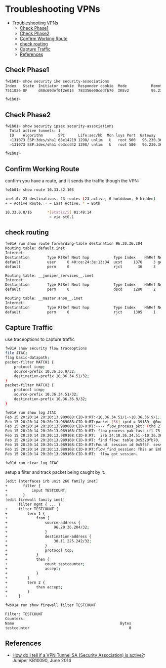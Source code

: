 # Troubleshooting VPNs

- [Troubleshooting VPNs](#troubleshooting-vpns)
  - [Check Phase1](#check-phase1)
  - [Check Phase2](#check-phase2)
  - [Confirm Working Route](#confirm-working-route)
  - [check routing](#check-routing)
  - [Capture Traffic](#capture-traffic)
  - [References](#references)



## Check Phase1
```bash
fw1b01> show security ike security-associations
Index   State  Initiator cookie  Responder cookie  Mode           Remote Address
7511026 UP     d40c69def0f2e014  783356e00cddfb70  IKEv2          96.230.36.206

fw1b01>
```

## Check Phase2
```bash
fw1b01> show security ipsec security-associations
  Total active tunnels: 1
  ID    Algorithm       SPI      Life:sec/kb  Mon lsys Port  Gateway
  <131073 ESP:3des/sha1 68e14219 1298/ unlim   U   root 500   96.230.36.206
  >131073 ESP:3des/sha1 cb3ccd42 1298/ unlim   U   root 500   96.230.36.206

fw1b01>
```

## Confirm Working Route
confirm you have a route, and it sends the traffic though the VPN: 
```bash
fw1b01> show route 10.33.32.103

inet.0: 23 destinations, 23 routes (23 active, 0 holddown, 0 hidden)
+ = Active Route, - = Last Active, * = Both

10.33.0.0/16       *[Static/5] 01:49:14
                    > via st0.1
```

## check routing
```bash
fw01# run show route forwarding-table destination 96.20.36.204
Routing table: default.inet
Internet:
Destination        Type RtRef Next hop           Type Index    NhRef Netif
default            user     0 40:ce:24:3e:13:34  ucst     1376     3 ge-0/0/0.0
default            perm     0                    rjct       36     3

Routing table: __juniper_services__.inet
Internet:
Destination        Type RtRef Next hop           Type Index    NhRef Netif
default            perm     0                    dscd     1280     2

Routing table: __master.anon__.inet
Internet:
Destination        Type RtRef Next hop           Type Index    NhRef Netif
default            perm     0                    rjct     1305     1
```


## Capture Traffic
use traceoptions to capture traffic
```bash
fw01# show security flow traceoptions
file JTAC;
flag basic-datapath;
packet-filter MATCH1 {
    protocol icmp;
    source-prefix 10.36.36.9/32;
    destination-prefix 10.36.34.51/32;
}
packet-filter MATCH2 {
    protocol icmp;
    source-prefix 10.36.34.51/32;
    destination-prefix 10.36.36.9/32;
}
```

```bash
fw01# run show log JTAC
Feb 15 20:20:14 20:20:13.989088:CID-0:RT:<10.36.34.51/1->10.36.36.9/1;1,0x0> matched filter MATCH2:
Feb 15 20:20:14 20:20:13.989088:CID-0:RT:packet [56] ipid = 39189, @0x43e4e71c
Feb 15 20:20:14 20:20:13.989088:CID-0:RT:---- flow_process_pkt: (thd 2): flow_ctxt type 15, common flag 0x0, mbuf 0x43e4e500, rtbl_idx = 0
Feb 15 20:20:14 20:20:13.989168:CID-0:RT: flow process pak fast ifl 75 in_ifp irb.34
Feb 15 20:20:14 20:20:13.989168:CID-0:RT:  irb.34:10.36.34.51->10.36.36.9, icmp, (3/3)
Feb 15 20:20:14 20:20:13.989168:CID-0:RT: find flow: table 0x5320fb70, hash 42056(0xffff), sa 10.36.34.51, da 10.36.36.9, sp 33440, dp 39183, proto 17, tok 11, conn-tag 0x00000000
Feb 15 20:20:14 20:20:13.989168:CID-0:RT:Found: session id 0x5f5f. sess tok 11
Feb 15 20:20:14 20:20:13.989168:CID-0:RT:flow_find_session: This an Embedded ICMP pkt
Feb 15 20:20:14 20:20:13.989168:CID-0:RT:  flow got session.
```

```bash
fw01# run clear log JTAC
```

setup a filter and track packet being caught by it. 
```bash
[edit interfaces irb unit 260 family inet]
+       filter {
+           input TESTCOUNT;
+       }
[edit firewall family inet]
      filter mgmt { ... }
+     filter TESTCOUNT {
+         term 1 {
+             from {
+                 source-address {
+                     96.20.36.204/32;
+                 }
+                 destination-address {
+                     38.11.225.242/32;
+                 }
+                 protocol tcp;
+             }
+             then {
+                 count testcounter;
+                 accept;
+             }
+         }
+         term 2 {
+             then accept;
+         }
+     }
```

```bash
fwb01# run show firewall filter TESTCOUNT

Filter: TESTCOUNT
Counters:
Name                                                Bytes              Packets
testcounter                                             0                    0
```



## References
- [How do I tell if a VPN Tunnel SA (Security Association) is active?](https://kb.juniper.net/InfoCenter/index?page=content&id=kb10090&actp=METADATA): Juniper KB10090, June 2014




